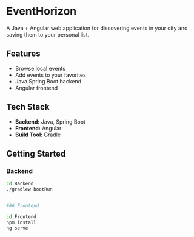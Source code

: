 # EventHorizon

A Java + Angular web application for discovering events in your city and saving them to your personal list.

## Features

- Browse local events
- Add events to your favorites
- Java Spring Boot backend
- Angular frontend

## Tech Stack

- **Backend:** Java, Spring Boot
- **Frontend:** Angular
- **Build Tool:** Gradle

## Getting Started

### Backend

```bash
cd Backend
./gradlew bootRun


### Frontend

cd Frontend
npm install
ng serve
